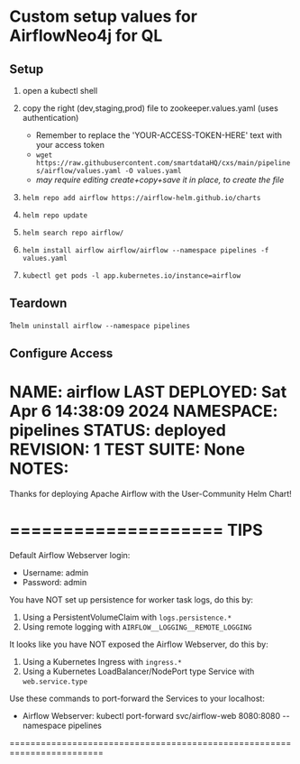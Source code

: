 # Custom setup values for AirflowNeo4j for QL


## Setup
1. open a kubectl shell
2. copy the right (dev,staging,prod) file to zookeeper.values.yaml (uses authentication)
    - Remember to replace the 'YOUR-ACCESS-TOKEN-HERE' text with your access token
    - `wget https://raw.githubusercontent.com/smartdataHQ/cxs/main/pipelines/airflow/values.yaml -O values.yaml`
    - *may require editing create+copy+save it in place, to create the file*

    
1. `helm repo add airflow https://airflow-helm.github.io/charts`
2. `helm repo update`
3. `helm search repo airflow/`
4. `helm install airflow airflow/airflow --namespace pipelines -f values.yaml`
5. `kubectl get pods -l app.kubernetes.io/instance=airflow`

## Teardown

1`helm uninstall airflow --namespace pipelines`

## Configure Access
NAME: airflow
LAST DEPLOYED: Sat Apr  6 14:38:09 2024
NAMESPACE: pipelines
STATUS: deployed
REVISION: 1
TEST SUITE: None
NOTES:
========================================================================
Thanks for deploying Apache Airflow with the User-Community Helm Chart!

====================
TIPS
====================
Default Airflow Webserver login:
* Username:  admin
* Password:  admin

You have NOT set up persistence for worker task logs, do this by:
1. Using a PersistentVolumeClaim with `logs.persistence.*`
2. Using remote logging with `AIRFLOW__LOGGING__REMOTE_LOGGING`

It looks like you have NOT exposed the Airflow Webserver, do this by:
1. Using a Kubernetes Ingress with `ingress.*`
2. Using a Kubernetes LoadBalancer/NodePort type Service with `web.service.type`

Use these commands to port-forward the Services to your localhost:
* Airflow Webserver:  kubectl port-forward svc/airflow-web 8080:8080 --namespace pipelines

========================================================================